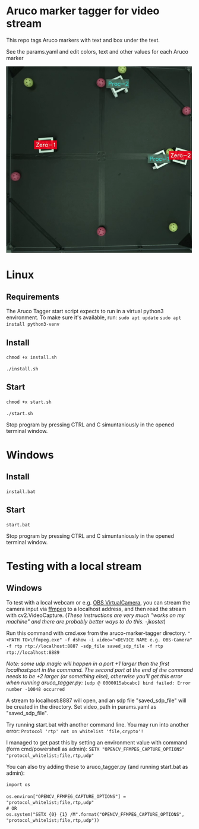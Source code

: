 # Aruco marker tagger for video stream
This repo tags Aruco markers with text and box under the text.

See the params.yaml and edit colors, text and other values for each Aruco marker

<img src="tagged-aruco-markers.png" alt="drawing" width="500"/>

# Linux
## Requirements
The Aruco Tagger start script expects to run in a virtual python3 environment. To make sure it's available, run:
`sudo apt update`
`sudo apt install python3-venv`

## Install
`chmod +x install.sh`

`./install.sh`

## Start
`chmod +x start.sh`

`./start.sh`

Stop program by pressing CTRL and C simuntaniously in the opened terminal window.


# Windows
## Install
`install.bat`

## Start
`start.bat`

Stop program by pressing CTRL and C simuntaniously in the opened terminal window.


# Testing with a local stream
## Windows

To test with a local webcam or e.g. [OBS VirtualCamera](https://github.com/CatxFish/obs-virtual-cam), you can stream the camera input via [ffmpeg](https://www.gyan.dev/ffmpeg/builds/) to a localhost address, and then read the stream with cv2.VideoCapture.
(_These instructions are very much "works on my machine" and there are probably better ways to do this. -jkostet_)

Run this command with cmd.exe from the aruco-marker-tagger directory.
`"<PATH TO>\ffmpeg.exe" -f dshow -i video="<DEVICE NAME e.g. OBS-Camera" -f rtp rtp://localhost:8887 -sdp_file saved_sdp_file -f rtp rtp://localhost:8889`

_Note: some udp magic will happen in a port +1 larger than the first localhost:port in the command. The second port at the end of the command needs to be +2 larger (or something else), otherwise you'll get this error when running aruco_tagger.py:_
`[udp @ 0000015abcabc] bind failed: Error number -10048 occurred`

A stream to localhost:8887 will open, and an sdp file "saved_sdp_file" will be created in the directory. Set video_path in params.yaml as "saved_sdp_file".

Try running start.bat with another command line. You may run into another error:
`Protocol 'rtp' not on whitelist 'file,crypto'!`

I managed to get past this by setting an environment value with command (form cmd/powershell as admin):
`SETX "OPENCV_FFMPEG_CAPTURE_OPTIONS" "protocol_whitelist;file,rtp,udp"`

You can also try adding these to aruco_tagger.py (and running start.bat as admin):

```
import os

os.environ["OPENCV_FFMPEG_CAPTURE_OPTIONS"] = "protocol_whitelist;file,rtp,udp"
# OR
os.system("SETX {0} {1} /M".format("OPENCV_FFMPEG_CAPTURE_OPTIONS", "protocol_whitelist;file,rtp,udp"))
```